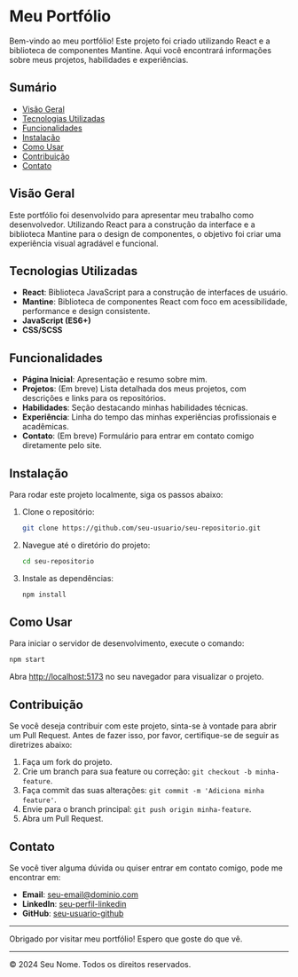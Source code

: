 # Meu Portfólio

Bem-vindo ao meu portfólio! Este projeto foi criado utilizando React e a biblioteca de componentes Mantine. Aqui você encontrará informações sobre meus projetos, habilidades e experiências.

## Sumário

- [Visão Geral](#visão-geral)
- [Tecnologias Utilizadas](#tecnologias-utilizadas)
- [Funcionalidades](#funcionalidades)
- [Instalação](#instalação)
- [Como Usar](#como-usar)
- [Contribuição](#contribuição)
- [Contato](#contato)

## Visão Geral

Este portfólio foi desenvolvido para apresentar meu trabalho como desenvolvedor. Utilizando React para a construção da interface e a biblioteca Mantine para o design de componentes, o objetivo foi criar uma experiência visual agradável e funcional.

## Tecnologias Utilizadas

- **React**: Biblioteca JavaScript para a construção de interfaces de usuário.
- **Mantine**: Biblioteca de componentes React com foco em acessibilidade, performance e design consistente.
- **JavaScript (ES6+)**
- **CSS/SCSS**

## Funcionalidades

- **Página Inicial**: Apresentação e resumo sobre mim.
- **Projetos**: (Em breve) Lista detalhada dos meus projetos, com descrições e links para os repositórios.
- **Habilidades**: Seção destacando minhas habilidades técnicas.
- **Experiência**: Linha do tempo das minhas experiências profissionais e acadêmicas.
- **Contato**: (Em breve) Formulário para entrar em contato comigo diretamente pelo site.

## Instalação

Para rodar este projeto localmente, siga os passos abaixo:

1. Clone o repositório:

    ```bash
    git clone https://github.com/seu-usuario/seu-repositorio.git
    ```

2. Navegue até o diretório do projeto:

    ```bash
    cd seu-repositorio
    ```

3. Instale as dependências:

    ```bash
    npm install
    ```

## Como Usar

Para iniciar o servidor de desenvolvimento, execute o comando:

```bash
npm start
```

Abra [http://localhost:5173](http://localhost:5173) no seu navegador para visualizar o projeto.

## Contribuição

Se você deseja contribuir com este projeto, sinta-se à vontade para abrir um Pull Request. Antes de fazer isso, por favor, certifique-se de seguir as diretrizes abaixo:

1. Faça um fork do projeto.
2. Crie um branch para sua feature ou correção: `git checkout -b minha-feature`.
3. Faça commit das suas alterações: `git commit -m 'Adiciona minha feature'`.
4. Envie para o branch principal: `git push origin minha-feature`.
5. Abra um Pull Request.

## Contato

Se você tiver alguma dúvida ou quiser entrar em contato comigo, pode me encontrar em:

- **Email**: seu-email@dominio.com
- **LinkedIn**: [seu-perfil-linkedin](https://www.linkedin.com/in/seu-perfil-linkedin/)
- **GitHub**: [seu-usuario-github](https://github.com/seu-usuario-github)

---

Obrigado por visitar meu portfólio! Espero que goste do que vê.

---

© 2024 Seu Nome. Todos os direitos reservados.
